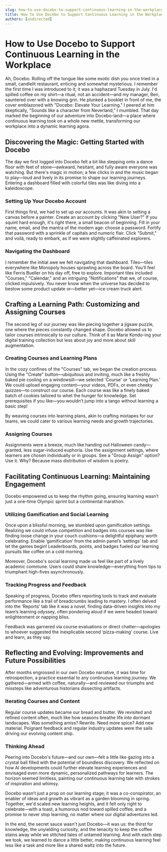 ```yaml
---
slug: how-to-use-docebo-to-support-continuous-learning-in-the-workplace
title: How to Use Docebo to Support Continuous Learning in the Workplace
authors: [undirected]
---
```



# How to Use Docebo to Support Continuous Learning in the Workplace

Ah, Docebo. Rolling off the tongue like some exotic dish you once tried in a small, candlelit restaurant, enticing and somewhat mysterious. I remember the first time I was introduced to it; it was a haphazard Tuesday in July. I'd spilled coffee on my shirt—a ritual, not an accident—and my manager, Ben, sauntered over with a knowing grin. He plunked a booklet in front of me, the cover emblazoned with "Docebo: Elevate Your Learning." I peered at him skeptically, "Sounds like a character from Neverland," I mumbled. That day marked the beginning of our adventure into Docebo-land—a place where continuous learning took on a whole new mettle, transforming our workplace into a dynamic learning agora.

## Discovering the Magic: Getting Started with Docebo

The day we first logged into Docebo felt a bit like stepping onto a dance floor with feet of stone—awkward, hesitant, and fully aware everyone was watching. But there's magic in motion; a few clicks in and the music began to play—loud and lively in its promise to shape our learning journeys. Entering a dashboard filled with colorful tiles was like diving into a kaleidoscope. 

### Setting Up Your Docebo Account

First things first, we had to set up our accounts. It was akin to setting a canvas before a painter. Create an account by clicking "New User?" If you squint hard enough, it's right there, a small beacon of beginning. Fill in your name, email, and the mantra of the modern age: choose a password. Fortify that password with a sprinkle of capitals and numeric flair. Click "Submit," and voilà, ready to embark, as if we were slightly caffeinated explorers.

### Navigating the Dashboard

I remember the initial awe we felt navigating that dashboard. Tiles—tiles everywhere like Monopoly houses sprawling across the board. You’ll feel like Ferris Bueller on his day off, free to explore. Important tiles included "Courses," "Calendar," and an intriguing "Notifications" that we, of course, clicked impulsively. You never know when the universe has decided to bestow some product update or—better yet—ice cream truck alert.

## Crafting a Learning Path: Customizing and Assigning Courses

The second leg of our journey was like piecing together a jigsaw puzzle, one where the pieces constantly changed shape. Docebo allowed us to tailor courses intrinsically to our culture. Think of it as Marie Kondo-ing your digital training collection but less about joy and more about skill augmentation.

### Creating Courses and Learning Plans

In the cozy confines of the "Courses" tab, we began the creation process. Using the "Create" button—ubiquitous and inviting, much like a freshly baked pie cooling on a windowsill—we selected 'Course' or 'Learning Plan.' We could upload engaging content—your videos, PDFs, or even cheeky quizzes—to construct our course. Each course was like a finely baked batch of cookies tailored to whet the hunger for knowledge. Set prerequisites if you like—you wouldn’t jump into a tango without learning a basic step!

By weaving courses into learning plans, akin to crafting mixtapes for our teams, we could cater to various learning needs and growth trajectories.

### Assigning Courses

Assignments were a breeze, much like handing out Halloween candy—granted, less sugar-induced euphoria. Use the assignment settings, where learners are chosen individually or in groups. See a "Group Assign" option? Use it. Why? Because mass distribution of wisdom is poetry.

## Facilitating Continuous Learning: Maintaining Engagement

Docebo empowered us to keep the rhythm going, ensuring learning wasn’t just a one-time Olympic sprint but a continental marathon. 

### Utilizing Gamification and Social Learning

Once upon a blissful morning, we stumbled upon gamification settings. Realizing we could infuse competition and badges into courses was like finding loose change in your couch cushions—a delightful epiphany worth celebrating. Enable ‘gamification’ from the admin panel’s ‘settings’ tab and let the games begin! Leaderboards, points, and badges fueled our learning pursuits like coffee on a cold morning.

Moreover, Docebo's social learning made us feel like part of a lively academic commune. Users could share knowledge—everything from tips to triumphant high-fives asynchronously.

### Tracking Progress and Feedback

Speaking of progress, Docebo offers reporting tools to track and evaluate performance like a trail of breadcrumbs leading to mastery. I often delved into the ‘Reports’ tab like it was a novel, finding data-driven insights into my team’s learning odyssey, often pondering aloud if we were headed toward enlightenment or napping bliss.

Feedback was garnered via course evaluations or direct chatter—apologies to whoever suggested the inexplicable second ‘pizza-making’ course. Live and learn, as they say.

## Reflecting and Evolving: Improvements and Future Possibilities

After months engrossed in our own Docebo narrative, it was time for retrospection, a practice essential to any continuous learning journey. We gathered—armed with coffee, naturally—and reviewed our triumphs and missteps like adventurous historians dissecting artifacts.

### Iterating Courses and Content

Regular course updates became our bread and butter. We revisited and refined content often, much like how seasons breathe life into dormant landscapes. Was something amiss? Rewrite. Need more spice? Add new material. Poignant feedback and regular industry updates were the sails driving our evolving content ship.

### Thinking Ahead

Peering into Docebo's future—and our own—felt a little like gazing into a crystal ball filled with the potential of boundless discovery. We reflected on how AI developments could further elevate learning experiences and envisaged even more dynamic, personalized pathways for learners. The horizon seemed limitless, painting our continuous learning tale with strokes of inspiration and whimsy.

Docebo wasn’t just a prop on our learning stage; it was a co-conspirator, an enabler of ideas and growth as vibrant as a garden blooming in spring. Together, we'd scaled new learning heights, and it felt only right to celebrate—with a toast, a humorous nod toward spilled coffee, and a promise to never stop learning, no matter where our digital adventures led.

In the end, the secret sauce wasn't just Docebo—it was us: the thirst for knowledge, the unyielding curiosity, and the tenacity to keep the coffee stains away while we stitched tales of untamed learning. And with each step we took, we learned to dance a little better, making continuous learning feel less like a task and more like a shared waltz into the future.